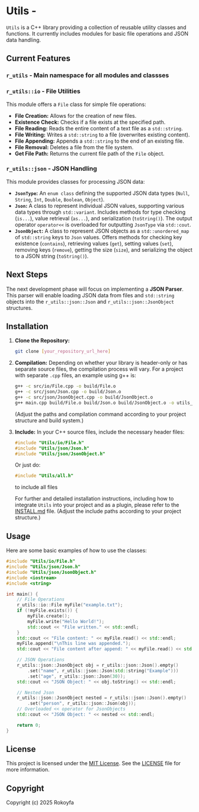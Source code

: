 # Utils - 

`Utils` is a C++ library providing a collection of reusable utility classes and functions. It currently includes modules for basic file operations and JSON data handling.

## Current Features

### `r_utils` - Main namespace for all modules and classses

### `r_utils::io` - File Utilities

This module offers a `File` class for simple file operations:

* **File Creation:** Allows for the creation of new files.
* **Existence Check:** Checks if a file exists at the specified path.
* **File Reading:** Reads the entire content of a text file as a `std::string`.
* **File Writing:** Writes a `std::string` to a file (overwrites existing content).
* **File Appending:** Appends a `std::string` to the end of an existing file.
* **File Removal:** Deletes a file from the file system.
* **Get File Path:** Returns the current file path of the `File` object.

### `r_utils::json` - JSON Handling

This module provides classes for processing JSON data:

* **`JsonType`:** An `enum class` defining the supported JSON data types (`Null`, `String`, `Int`, `Double`, `Boolean`, `Object`).
* **`Json`:** A class to represent individual JSON values, supporting various data types through `std::variant`. Includes methods for type checking (`is...`), value retrieval (`as...`), and serialization (`toString()`). The output operator `operator<<` is overloaded for outputting `JsonType` via `std::cout`.
* **`JsonObject`:** A class to represent JSON objects as a `std::unordered_map` of `std::string` keys to `Json` values. Offers methods for checking key existence (`contains`), retrieving values (`get`), setting values (`set`), removing keys (`remove`), getting the size (`size`), and serializing the object to a JSON string (`toString()`).

## Next Steps

The next development phase will focus on implementing a **JSON Parser**. This parser will enable loading JSON data from files and `std::string` objects into the `r_utils::json::Json` and `r_utils::json::JsonObject` structures.

## Installation

1.  **Clone the Repository:**
    ```bash
    git clone [your_repository_url_here]
    ```
2.  **Compilation:**
    Depending on whether your library is header-only or has separate source files, the compilation process will vary. For a project with separate `.cpp` files, an example using g++ is:
    ```bash
    g++ -c src/io/File.cpp -o build/File.o
    g++ -c src/json/Json.cpp -o build/Json.o
    g++ -c src/json/JsonObject.cpp -o build/JsonObject.o
    g++ main.cpp build/File.o build/Json.o build/JsonObject.o -o utils_app
    ```
    (Adjust the paths and compilation command according to your project structure and build system.)

3.  **Include:**
    In your C++ source files, include the necessary header files:
    ```cpp
    #include "Utils/io/File.h"
    #include "Utils/json/Json.h"
    #include "Utils/json/JsonObject.h"
    ```
    Or just do:
    ```cpp
    #include "Utils/all.h"
    ```
    to include all files

    For further and detailed installation instructions, including how to integrate `Utils` into your project and as a plugin, please refer to the [INSTALL.md](INSTALL.md) file. 
    (Adjust the include paths according to your project structure.)

## Usage

Here are some basic examples of how to use the classes:

```cpp
#include "Utils/io/File.h"
#include "Utils/json/Json.h"
#include "Utils/json/JsonObject.h"
#include <iostream>
#include <string>

int main() {
    // File Operations
    r_utils::io::File myFile("example.txt");
    if (!myFile.exists()) {
        myFile.create();
        myFile.write("Hello World!");
        std::cout << "File written." << std::endl;
    }
    std::cout << "File content: " << myFile.read() << std::endl;
    myFile.append("\nThis line was appended.");
    std::cout << "File content after append: " << myFile.read() << std::endl;

    // JSON Operations
    r_utils::json::JsonObject obj = r_utils::json::Json().empty()
        .set("name", r_utils::json::Json(std::string("Example")))
        .set("age", r_utils::json::Json(30));
    std::cout << "JSON Object: " << obj.toString() << std::endl;

    // Nested Json
    r_utils::json::JsonObject nested = r_utils::json::Json().empty()
        .set("person", r_utils::json::Json(obj));
    // Overloaded << operator for JsonObjects
    std::cout << "JSON Object: " << nested << std::endl;

    return 0;
}
```

## License

This project is licensed under the [MIT License](LICENSE). See the [LICENSE](LICENSE) file for more information.

## Copyright

Copyright (c) 2025 Rokoyfa
